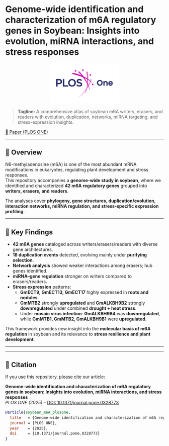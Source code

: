 # Genome-wide identification and characterization of m6A regulatory genes in Soybean: Insights into evolution, miRNA interactions, and stress responses

<p align="center">
  <img src="Figure\readme\plos-one-logo.png" alt="PLOS ONE Logo" width="220"/>
</p>

> **Tagline:** A comprehensive atlas of soybean m6A writers, erasers, and readers with evolution, duplication, networks, miRNA targeting, and stress-expression insights.

[📄 Paper (PLOS ONE)](https://doi.org/10.1371/journal.pone.0328773)

---

## 🌱 Overview
N6-methyladenosine (m6A) is one of the most abundant mRNA modifications in eukaryotes, regulating plant development and stress responses.  
This repository accompanies a **genome-wide study in soybean**, where we identified and characterized **42 m6A regulatory genes** grouped into **writers, erasers, and readers**.  

The analyses cover **phylogeny, gene structures, duplication/evolution, interaction networks, miRNA regulation, and stress-specific expression profiling**.

---

## 🔑 Key Findings
- **42 m6A genes** cataloged across writers/erasers/readers with diverse gene architectures.  
- **18 duplication events** detected, evolving mainly under **purifying selection**.  
- **Network analysis** showed weaker interactions among erasers; hub genes identified.  
- **miRNA–gene regulation** stronger on writers compared to erasers/readers.  
- **Stress expression** patterns:  
  - **GmECT9, GmECT13, GmECT17** highly expressed in **roots and nodules**.  
  - **GmMTB2** strongly **upregulated** and **GmALKBH9B2** strongly **downregulated** under combined **drought + heat stress**.  
  - Under **mosaic virus infection**: **GmALKBH9B4** was **downregulated**, while **GmMTB1, GmMTB2, GmALKBH9B1** were **upregulated**.  

This framework provides new insight into the **molecular basis of m6A regulation** in soybean and its relevance to **stress resilience and plant development**.

---

---

## 📜 Citation

If you use this repository, please cite our article:

**Genome-wide identification and characterization of m6A regulatory genes in soybean: Insights into evolution, miRNA interactions, and stress responses**  
*PLOS ONE (2025)* – [DOI: 10.1371/journal.pone.0328773](https://doi.org/10.1371/journal.pone.0328773)

```bibtex
@article{soybean_m6A_plosone,
  title   = {Genome-wide identification and characterization of m6A regulatory genes in soybean: Insights into evolution, miRNA interactions, and stress responses},
  journal = {PLOS ONE},
  year    = {2025},
  doi     = {10.1371/journal.pone.0328773}
}

